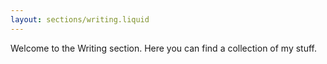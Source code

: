 ```yaml
---
layout: sections/writing.liquid
---
```

Welcome to the Writing section. Here you can find a collection of my stuff.